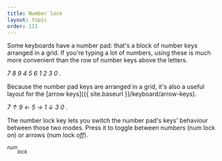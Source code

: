 ```yaml
---
title: Number lock
layout: topic
order: 111
---
```


Some keyboards have a number pad: that's a block of number keys arranged in a
grid. If you're typing a lot of numbers, using these is much more convenient
than the row of number keys above the letters.

<div class="numberpad">
  <span class="key"><em>7</em></span>
  <span class="key"><em>8</em></span>
  <span class="key"><em>9</em></span>
  <span class="key"><em>4</em></span>
  <span class="key"><em>5</em></span>
  <span class="key"><em>6</em></span>
  <span class="key"><em>1</em></span>
  <span class="key"><em>2</em></span>
  <span class="key"><em>3</em></span>
  <span class="key"><em>0</em></span>
  <span class="key"><em>.</em></span>
</div>

Because the number pad keys are arranged in a grid, it's also a useful layout
for the [arrow keys]({{ site.baseurl }}/keyboard/arrow-keys).

<div class="numberpad">
  <span class="faint key"><em>7</em></span>
  <span class="key"><em>↑</em></span>
  <span class="faint key"><em>9</em></span>
  <span class="key"><em>←</em></span>
  <span class="faint key"><em>5</em></span>
  <span class="key"><em>→</em></span>
  <span class="faint key"><em>1</em></span>
  <span class="key"><em>↓</em></span>
  <span class="faint key"><em>3</em></span>
  <span class="faint key"><em>0</em></span>
  <span class="faint key"><em>.</em></span>
</div>

The number lock key lets you switch the number pad's keys' behaviour between
those two modes. Press it to toggle between numbers (num lock _on_) or arrows
(num lock _off_).

<span class="key"><em><sup>num</sup><sub>lock</sub></em></span>




